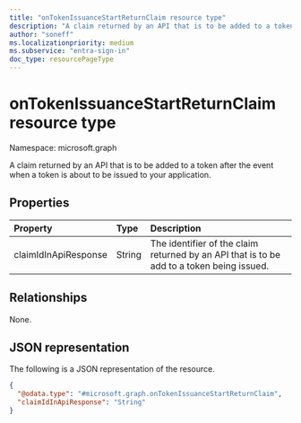 ```yaml
---
title: "onTokenIssuanceStartReturnClaim resource type"
description: "A claim returned by an API that is to be added to a token after the event when a token is about to be issued to your application."
author: "soneff"
ms.localizationpriority: medium
ms.subservice: "entra-sign-in"
doc_type: resourcePageType
---
```


# onTokenIssuanceStartReturnClaim resource type

Namespace: microsoft.graph

A claim returned by an API that is to be added to a token after the event when a token is about to be issued to your application.

## Properties
|Property|Type|Description|
|:---|:---|:---|
|claimIdInApiResponse|String|The identifier of the claim returned by an API that is to be add to a token being issued.|

## Relationships
None.

## JSON representation
The following is a JSON representation of the resource.
<!-- {
  "blockType": "resource",
  "@odata.type": "microsoft.graph.onTokenIssuanceStartReturnClaim"
}
-->
``` json
{
  "@odata.type": "#microsoft.graph.onTokenIssuanceStartReturnClaim",
  "claimIdInApiResponse": "String"
}
```

